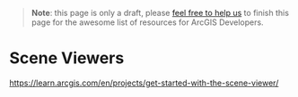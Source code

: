 > **Note**: this page is only a draft, please [feel free to help us](https://github.com/hhkaos/awesome-arcgis#contributions) to finish this page for the awesome list of resources for ArcGIS Developers.

# Scene Viewers

https://learn.arcgis.com/en/projects/get-started-with-the-scene-viewer/
